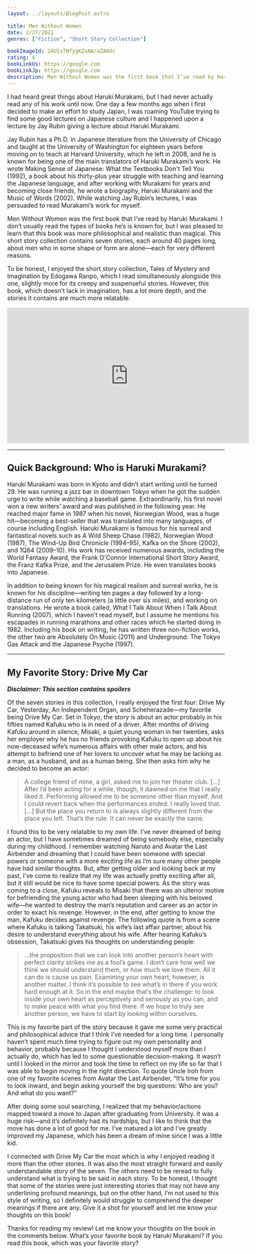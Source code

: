```yaml
---
layout: ../layouts/BlogPost.astro

title: Men Without Women
date: 2/27/2021
genres: ["Fiction", "Short Story Collection"]

bookImageId: 24UIsfNfygKZsNAraZA0Oc
rating: 4
bookLinkUs: https://google.com
bookLinkJp: https://google.com
description: Men Without Women was the first book that I’ve read by Haruki Murakami. I don’t usually read the types of books he’s is known for, but I was pleased to learn that this book was more philosophical and realistic than magical. This short story collection contains seven stories, each around 40 pages long, about men who in some shape or form are alone—each for very different reasons.
---
```


I had heard great things about Haruki Murakami, but I had never actually read any of his work until now. One day a few months ago when I first decided to make an effort to study Japan, I was roaming YouTube trying to find some good lectures on Japanese culture and I happened upon a lecture by Jay Rubin giving a lecture about Haruki Murakami.

Jay Rubin has a Ph.D. in Japanese literature from the University of Chicago and taught at the University of Washington for eighteen years before moving on to teach at Harvard University, which he left in 2008, and he is known for being one of the main translators of Haruki Murakami’s work. He wrote Making Sense of Japanese: What the Textbooks Don't Tell You (1992), a book about his thirty-plus year struggle with teaching and learning the Japanese language, and after working with Murakami for years and becoming close friends, he wrote a biography, Haruki Murakami and the Music of Words (2002). While watching Jay Rubin’s lectures, I was persuaded to read Murakami’s work for myself.

Men Without Women was the first book that I’ve read by Haruki Murakami. I don’t usually read the types of books he’s is known for, but I was pleased to learn that this book was more philosophical and realistic than magical. This short story collection contains seven stories, each around 40 pages long, about men who in some shape or form are alone—each for very different reasons.

To be honest, I enjoyed the short story collection, Tales of Mystery and Imagination by Edogawa Ranpo, which I read simultaneously alongside this one, slightly more for its creepy and suspenseful stories. However, this book, which doesn’t lack in imagination, has a lot more depth, and the stories it contains are much more relatable.

<iframe class="w-full h-auto aspect-video" width="560" height="315" src="https://www.youtube-nocookie.com/embed/3VJPQjyKPMc" title="YouTube video player" frameborder="0" allow="accelerometer; autoplay; clipboard-write; encrypted-media; gyroscope; picture-in-picture" allowfullscreen></iframe>

---

## Quick Background: Who is Haruki Murakami?

Haruki Murakami was born in Kyoto and didn’t start writing until he turned 29. He was running a jazz bar in downtown Tokyo when he got the sudden urge to write while watching a baseball game. Extraordinarily, his first novel won a new writers’ award and was published in the following year. He reached major fame in 1987 when his novel, Norwegian Wood, was a huge hit—becoming a best-seller that was translated into many languages, of course including English.
Haruki Murakami is famous for his surreal and fantastical novels such as A Wild Sheep Chase (1982), Norwegian Wood (1987), The Wind-Up Bird Chronicle (1994–95), Kafka on the Shore (2002), and 1Q84 (2009–10). His work has received numerous awards, including the World Fantasy Award, the Frank O'Connor International Short Story Award, the Franz Kafka Prize, and the Jerusalem Prize. He even translates books into Japanese.

In addition to being known for his magical realism and surreal works, he is known for his discipline—writing ten pages a day followed by a long-distance run of only ten kilometers (a little over six miles), and working on translations. He wrote a book called, What I Talk About When I Talk About Running (2007), which I haven’t read myself, but I assume he mentions his escapades in running marathons and other races which he started doing in 1982. Including his book on writing, he has written three non-fiction works, the other two are Absolutely On Music (2011) and Underground: The Tokyo Gas Attack and the Japanese Psyche (1997).

---

## My Favorite Story: Drive My Car

**_Disclaimer: This section contains spoilers_**

Of the seven stories in this collection, I really enjoyed the first four: Drive My Car, Yesterday, An Independent Organ, and Scheherazade—my favorite being Drive My Car. Set in Tokyo, the story is about an actor probably in his fifties named Kafuku who is in need of a driver. After months of driving Kafuku around in silence, Misaki, a quiet young woman in her twenties, asks her employer why he has no friends provoking Kafuku to open up about his now-deceased wife’s numerous affairs with other male actors, and his attempt to befriend one of her lovers to uncover what he may be lacking as a man, as a husband, and as a human being. She then asks him why he decided to become an actor:

> A college friend of mine, a girl, asked me to join her theater club. [...] After I’d been acting for a while, though, it dawned on me that I really liked it. Performing allowed me to be someone other than myself. And I could revert back when the performances ended. I really loved that. [...] But the place you return to is always slightly different from the place you left. That’s the rule. It can never be exactly the same.

I found this to be very relatable to my own life. I’ve never dreamed of being an actor, but I have sometimes dreamed of being somebody else, especially during my childhood. I remember watching Naruto and Avatar the Last Airbender and dreaming that I could have been someone with special powers or someone with a more exciting life as I’m sure many other people have had similar thoughts. But, after getting older and looking back at my past, I’ve come to realize that my life was actually pretty exciting after all, but it still would be nice to have some special powers.
As the story was coming to a close, Kafuku reveals to Misaki that there was an ulterior motive for befriending the young actor who had been sleeping with his beloved wife—he wanted to destroy the man’s reputation and career as an actor in order to exact his revenge. However, in the end, after getting to know the man, Kafuku decides against revenge. The following quote is from a scene where Kafuku is talking Takatsuki, his wife’s last affair partner, about his desire to understand everything about his wife. After hearing Kafuku’s obsession, Takatsuki gives his thoughts on understanding people:

> ...the proposition that we can look into another person’s heart with perfect clarity strikes me as a fool’s game. I don’t care how well we think we should understand them, or how much we love them. All it can do is cause us pain. Examining your own heart, however, is another matter. I think it’s possible to see what’s in there if you work hard enough at it. So in the end maybe that’s the challenge: to look inside your own heart as perceptively and seriously as you can, and to make peace with what you find there. If we hope to truly see another person, we have to start by looking within ourselves.

This is my favorite part of the story because it gave me some very practical and philosophical advice that I think I’ve needed for a long time. I personally haven’t spent much time trying to figure out my own personality and behavior, probably because I thought I understood myself more than I actually do, which has led to some questionable decision-making. It wasn’t until I looked in the mirror and took the time to reflect on my life so far that I was able to begin moving in the right direction. To quote Uncle Iroh from one of my favorite scenes from Avatar the Last Airbender, “It’s time for you to look inward, and begin asking yourself the big questions: Who are you? And what do you want?”

After doing some soul searching, I realized that my behavior/actions mapped toward a move to Japan after graduating from University. It was a huge risk—and it’s definitely had its hardships, but I like to think that the move has done a lot of good for me. I’ve matured a lot and I’ve greatly improved my Japanese, which has been a dream of mine since I was a little kid.

I connected with Drive My Car the most which is why I enjoyed reading it more than the other stories. It was also the most straight forward and easily understandable story of the seven. The others need to be reread to fully understand what is trying to be said in each story. To be honest, I thought that some of the stories were just interesting stories that may not have any underlining profound meanings, but on the other hand, I’m not used to this style of writing, so I definitely would struggle to comprehend the deeper meanings if there are any. Give it a shot for yourself and let me know your thoughts on this book!

Thanks for reading my review! Let me know your thoughts on the book in the comments below.
What’s your favorite book by Haruki Murakami? If you read this book, which was your favorite story?
